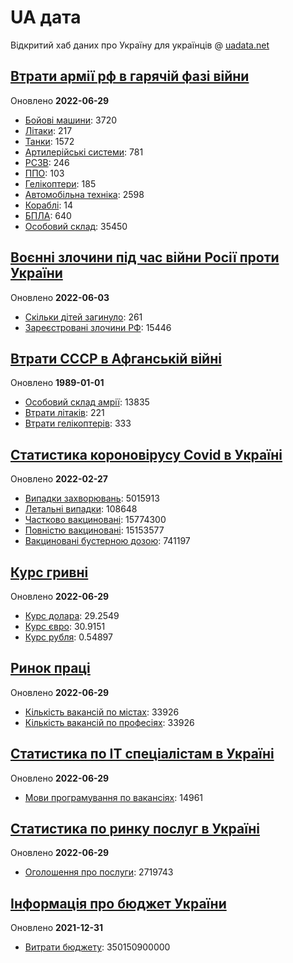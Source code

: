 # UA дата
Відкритий хаб даних про Україну для українців @ [uadata.net](https://uadata.net/)

## [Втрати армії рф в гарячій фазі війни](https://uadata.net/vtraty-rf.data)
Оновлено **2022-06-29**

- [Бойові машини](https://uadata.net/vtraty-rf:bbm.data): 3720
- [Літаки](https://uadata.net/vtraty-rf:planes.data): 217
- [Танки](https://uadata.net/vtraty-rf:tanks.data): 1572
- [Артилерійські системи](https://uadata.net/vtraty-rf:artilery.data): 781
- [РСЗВ](https://uadata.net/vtraty-rf:rszv.data): 246
- [ППО](https://uadata.net/vtraty-rf:ppo.data): 103
- [Гелікоптери](https://uadata.net/vtraty-rf:helicopters.data): 185
- [Автомобільна техніка](https://uadata.net/vtraty-rf:auto.data): 2598
- [Кораблі](https://uadata.net/vtraty-rf:ships.data): 14
- [БПЛА](https://uadata.net/vtraty-rf:bpla.data): 640
- [Особовий склад](https://uadata.net/vtraty-rf.data): 35450

## [Воєнні злочини під час війни Росії проти України](https://uadata.net/zlochiny-rf.data)
Оновлено **2022-06-03**

- [Скільки дітей загинуло](https://uadata.net/zlochiny-rf.data): 261
- [Зареєстровані злочини РФ](https://uadata.net/zlochiny-rf:registered-crimes.data): 15446

## [Втрати СССР в Афганській війні](https://uadata.net/vtraty-su-in-afgan.data)
Оновлено **1989-01-01**

- [Особовий склад амрії](https://uadata.net/vtraty-su-in-afgan.data): 13835
- [Втрати літаків](https://uadata.net/vtraty-su-in-afgan:soviet-aircraft-losses-in-afgan-war.data): 221
- [Втрати гелікоптерів](https://uadata.net/vtraty-su-in-afgan:soviet-helicopters-losses-in-afgan-war.data): 333

## [Статистика короновірусу Covid в Україні](https://uadata.net/corona.data)
Оновлено **2022-02-27**

- [Випадки захворювань](https://uadata.net/corona.data): 5015913
- [Летальні випадки](https://uadata.net/corona:totla-deaths.data): 108648
- [Частково вакциновані](https://uadata.net/corona:persons-vaccinated.data): 15774300
- [Повністю вакциновані](https://uadata.net/corona:persons-fully-vaccinated.data): 15153577
- [Вакциновані бустерною дозою](https://uadata.net/corona:persons-with-booster.data): 741197

## [Курс гривні](https://uadata.net/kurs-hryvni.data)
Оновлено **2022-06-29**

- [Курс долара](https://uadata.net/kurs-hryvni.data): 29.2549
- [Курс євро](https://uadata.net/kurs-hryvni:euro-to-hryvna.data): 30.9151
- [Курс рубля](https://uadata.net/kurs-hryvni:fubl-to-hryvna.data): 0.54897

## [Ринок праці](https://uadata.net/rynok-praci.data)
Оновлено **2022-06-29**

- [Кількість вакансій по містах](https://uadata.net/rynok-praci.data): 33926
- [Кількість вакансій по професіях](https://uadata.net/rynok-praci:positions.data): 33926

## [Статистика по ІТ спеціалістам в Україні](https://uadata.net/rozrobka-softu.data)
Оновлено **2022-06-29**

- [Мови програмування по вакансіях](https://uadata.net/rozrobka-softu.data): 14961

## [Статистика по ринку послуг в Україні](https://uadata.net/poslugy.data)
Оновлено **2022-06-29**

- [Оголошення про послуги](https://uadata.net/poslugy.data): 2719743

## [Інформація про бюджет України](https://uadata.net/budget.data)
Оновлено **2021-12-31**

- [Витрати бюджету](https://uadata.net/budget.data): 350150900000
